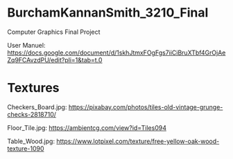 # BurchamKannanSmith_3210_Final
Computer Graphics Final Project

User Manuel: https://docs.google.com/document/d/1skhJtmxFOgFgs7iiCiBruXTbf4GrOjAeZq9FCAvzdPU/edit?pli=1&tab=t.0

# Textures 
Checkers_Board.jpg: https://pixabay.com/photos/tiles-old-vintage-grunge-checks-2818710/

Floor_Tile.jpg: https://ambientcg.com/view?id=Tiles094

Table_Wood.jpg: https://www.lotpixel.com/texture/free-yellow-oak-wood-texture-1090
